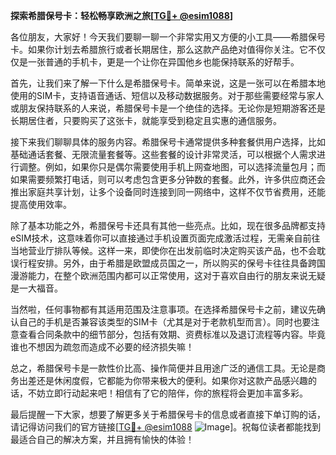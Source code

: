 **探索希腊保号卡：轻松畅享欧洲之旅[[TG💪+ @esim1088](https://t.me/s/esim1088)]**

各位朋友，大家好！今天我们要聊一聊一个非常实用又方便的小工具——希腊保号卡。如果你计划去希腊旅行或者长期居住，那么这款产品绝对值得你关注。它不仅仅是一张普通的手机卡，更是一个让你在异国他乡也能保持联系的好帮手。

首先，让我们来了解一下什么是希腊保号卡。简单来说，这是一张可以在希腊本地使用的SIM卡，支持语音通话、短信以及移动数据服务。对于那些需要经常与家人或朋友保持联系的人来说，希腊保号卡是一个绝佳的选择。无论你是短期游客还是长期居住者，只要购买了这张卡，就能享受到稳定且实惠的通信服务。

接下来我们聊聊具体的服务内容。希腊保号卡通常提供多种套餐供用户选择，比如基础通话套餐、无限流量套餐等。这些套餐的设计非常灵活，可以根据个人需求进行调整。例如，如果你只是偶尔需要使用手机上网查地图，可以选择流量包月；而如果需要频繁打电话，则可以考虑包含更多分钟数的套餐。此外，许多供应商还会推出家庭共享计划，让多个设备同时连接到同一网络中，这样不仅节省费用，还能提高使用效率。

除了基本功能之外，希腊保号卡还具有其他一些亮点。比如，现在很多品牌都支持eSIM技术，这意味着你可以直接通过手机设置页面完成激活过程，无需亲自前往当地营业厅排队等候。这样一来，即使你在出发前临时决定购买该产品，也不会耽误行程安排。另外，由于希腊是欧盟成员国之一，所以购买的保号卡往往具备跨国漫游能力，在整个欧洲范围内都可以正常使用，这对于喜欢自由行的朋友来说无疑是一大福音。

当然啦，任何事物都有其适用范围及注意事项。在选择希腊保号卡之前，建议先确认自己的手机是否兼容该类型的SIM卡（尤其是对于老款机型而言）。同时也要注意查看合同条款中的细节部分，包括有效期、资费标准以及退订流程等内容。毕竟谁也不想因为疏忽而造成不必要的经济损失嘛！

总之，希腊保号卡是一款性价比高、操作简便并且用途广泛的通信工具。无论是商务出差还是休闲度假，它都能为你带来极大的便利。如果你对这款产品感兴趣的话，不妨立即行动起来吧！相信有了它的陪伴，你的旅程将会更加丰富多彩。

最后提醒一下大家，想要了解更多关于希腊保号卡的信息或者直接下单订购的话，请记得访问我们的官方链接[[TG💪+ @esim1088](https://t.me/s/esim1088) ![Image](https://i.postimg.cc/4NQfJmqS/Snipaste-2025-05-13-00-14-12.png)]。祝每位读者都能找到最适合自己的解决方案，并且拥有愉快的体验！